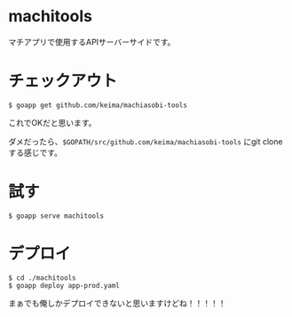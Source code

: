 # machitools
マチアプリで使用するAPIサーバーサイドです。

# チェックアウト

    $ goapp get github.com/keima/machiasobi-tools

これでOKだと思います。

ダメだったら、`$GOPATH/src/github.com/keima/machiasobi-tools` にgit cloneする感じです。

# 試す

    $ goapp serve machitools

# デプロイ

    $ cd ./machitools
    $ goapp deploy app-prod.yaml

まぁでも俺しかデプロイできないと思いますけどね！！！！！

